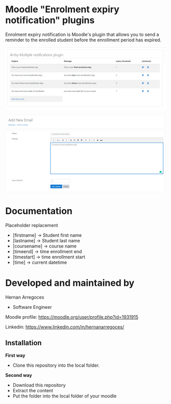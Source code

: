 Moodle "Enrolment expiry notification" plugins
===============================

Enrolment expiry notification is Moodle's plugin that allows you to send a reminder to the enrolled student before the enrollment period has expired.

![screenshot](pix/screenshot.png "Settings Screenshot")

![screenshot](pix/screenshot1.png "Settings Screenshot")

Documentation
=============

Placeholder replacement

- [firstname] -> Student first name
- [lastname] -> Student last name
- [coursename] -> course name
- [timeend] -> time enrollment end
- [timestart] -> time enrollment start
- [time] -> current datetime 

Developed and maintained by
===========================
Hernan Arregoces
 - Software Engineer

Moodle profile: https://moodle.org/user/profile.php?id=1931915

Linkedin: https://www.linkedin.com/in/hernanarregoces/

Installation
------------

**First way**

- Clone this repository into the local folder.

**Second way**

- Download this repository
- Extract the content
- Put the folder into the local folder of your moodle
